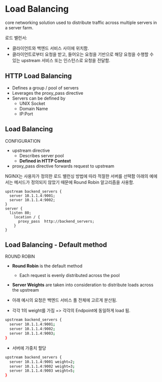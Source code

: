 # Load Balancing

core networking solution used to distribute traffic across multiple servers in a server farm.

로드 밸런서:

- 클라이언트와 백엔드 서비스 사이에 위치함.
- 클라이언트로부터 요청을 받고, 들어오는 요청을 기반으로 해당 요청을 수행할 수 있는 upstream 서비스 또는 인스턴스로 요청을 전달함.

## HTTP Load Balancing

- Defines a group / pool of servers
- Leverages the proxy_pass directive
- Servers can be defined by
  - UNIX Socket
  - Domain Name
  - IP:Port

## Load Balancing

CONFIGURATION

- upstream directive
  - Describes server pool
  - **Defined in HTTP Context**
- proxy_pass directive forwards request to upstream

NGINX는 사용자가 정의한 로드 밸런싱 방법에 따라 적절한 서버를 선택함
아래의 예에서는 메서드가 정의되지 않았기 때문에 Round Robin 알고리즘을 사용함.

```szh
upstream backend_servers {
  server 10.1.1.4:9001;
  server 10.1.1.4:9002;
}
server {
  listen 80;
    location / {
      proxy_pass  http://backend_servers;
    }
}
```

## Load Balancing - Default method

ROUND ROBIN

- **Round Robin** is the default method
  - Each request is evenly distributed across the pool
- **Server Weights** are taken into consideration to distribute loads across the upstream

- 아래 예시의 요청은 백엔드 서비스 풀 전체에 고르게 분산됨.
- 각각 1의 weight를 가짐 => 각각의 Endpoint에 동일하게 load 됨.

```zsh
upstream backend_servers {
  server 10.1.1.4:9001;
  server 10.1.1.4:9002;
  server 10.1.1.4:9003;
}
```

- 서버에 가중치 할당

```zsh
upstream backend_servers {
  server 10.1.1.4:9001 weight=2;
  server 10.1.1.4:9002 weight=3;
  server 10.1.1.4:9003 weight=5;
}
```
